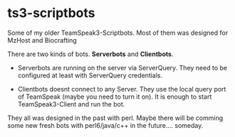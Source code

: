 # ts3-scriptbots
Some of my older TeamSpeak3-Scriptbots. Most of them was designed for MzHost and Biocrafting

There are two kinds of bots. 
**Serverbots** and **Clientbots**. 

* Serverbots are running on the server via ServerQuery. 
They need to be configured at least with ServerQuery credentials. 

* Clientbots doesnt connect to any Server. They use the local query port of TeamSpeak (maybe you need to turn it on). 
It is enough to start TeamSpeak3-Client and run the bot. 


They all was designed in the past with perl. Maybe there will be comming some new fresh bots with perl6/java/c++ in the future.... someday.

